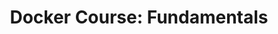---
shipper: "Platzi"
title: "Docker Course: Fundamentals"
description: "Learn the basics of Docker, images, containers, volumes, and networks."
habylity:
  - docker
  - docker compose
  - networks
  - volumes
image: "/img/certified/docker.png"
color: "flex flex-row justify-center items-center gap-3 bg-blue-500 text-white me-2 dark:bg-blue-500 dark:text-white font-semibold text-sm px-4 py-2 rounded-md shadow-sm transition duration-800 no-underline"
link: "/PDF/certified/docker.pdf"
---